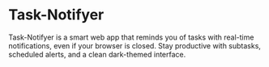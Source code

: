 # Task-Notifyer
Task-Notifyer is a smart web app that reminds you of tasks with real-time notifications, even if your browser is closed. Stay productive with subtasks, scheduled alerts, and a clean dark-themed interface.
